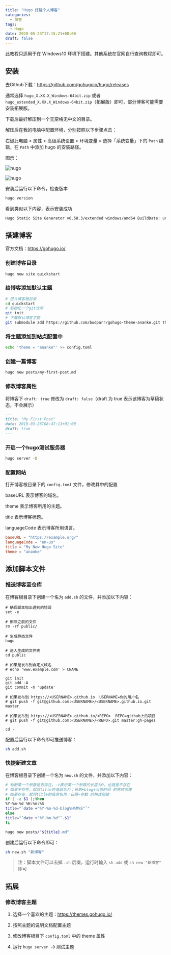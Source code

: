 ```yaml
---
title: "Hugo 搭建个人博客"
categories:
  - 博客
tags:
  - Hugo
date: 2020-05-23T17:15:21+08:00
draft: false
---
```


此教程只适用于在 Windows10 环境下搭建。其他系统在官网自行查询教程即可。

## 安装

去Github下载：https://github.com/gohugoio/hugo/releases

通常选择 `hugo_X.XX.X_Windows-64bit.zip` 或者 `hugo_extended_X.XX.X_Windows-64bit.zip`（拓展版）即可，部分博客可能需要安装拓展版。

下载后最好解压到一个无空格无中文的目录。

解压后在我的电脑中配置环境，分别按照以下步骤点击：

右键此电脑 > 属性 > 高级系统设置 > 环境变量 > 选择「系统变量」下的 `Path` 编辑，在 `Path` 中添加 hugo 的安装路径。

图示：

![hugo](/images/blog-hugo-path1.jpg)

![hugo](/images/blog-hugo-path2.jpg)

安装后运行以下命令，检查版本

```sh
hugo version
```

看到类似以下内容，表示安装成功

```sh
Hugo Static Site Generator v0.58.3/extended windows/amd64 BuildDate: unknown
```

## 搭建博客

官方文档：https://gohugo.io/

### 创建博客目录

```sh
hugo new site quickstart
```

### 给博客添加默认主题

```sh
# 进入博客根目录
cd quickstart
# 初始化一个git仓库
git init
# 下载默认博客主题
git submodule add https://github.com/budparr/gohugo-theme-ananke.git themes/ananke
```

### 将主题添加到站点配置中

```sh
echo 'theme = "ananke"' >> config.toml
```

### 创建一篇博客

```sh
hugo new posts/my-first-post.md
```

### 修改博客属性

将博客下 `draft: true` 修改为 `draft: false`（draft 为 true 表示该博客为草稿状态，不会展示）

```markdown
---
title: "My First Post"
date: 2019-03-26T08:47:11+01:00
draft: true
---
```

### 开启一个hugo测试服务器

```sh
hugo server -D
```

### 配置网站

打开博客根目录下的 `config.toml` 文件，修改其中的配置

baseURL 表示博客的域名。

theme 表示博客所用的主题。

title 表示博客标题。

languageCode 表示博客所用语言。

```toml
baseURL = "https://example.org/"
languageCode = "en-us"
title = "My New Hugo Site"
theme = "ananke"
```

## 添加脚本文件

### 推送博客至仓库

在博客根目录下创建一个名为 `add.sh` 的文件，并添加以下内容：

```
# 确保脚本抛出遇到的错误
set -e

# 删除之前的文件
rm -rf public/

# 生成静态文件
hugo

# 进入生成的文件夹
cd public

# 如果是发布到自定义域名
# echo 'www.example.com' > CNAME

git init
git add -A
git commit -m 'update'

# 如果发布到 https://<USERNAME>.github.io  USERNAME=你的用户名 
# git push -f git@github.com:<USERNAME>/<USERNAME>.github.io.git master

# 如果发布到 https://<USERNAME>.github.io/<REPO>  REPO=github上的项目
# git push -f git@github.com:<USERNAME>/<REPO>.git master:gh-pages

cd -
```

配置后运行以下命令即可推送博客：

```sh
sh add.sh
```

### 快捷新建文章

在博客根目录下创建一个名为 `new.sh` 的文件，并添加以下内容：

```sh
# 判断第一个参数是否存在，-z表示第一个参数的长度为0，也就是不存在
# 如果不存在，就将title的值命名为：日期+blog+当前时间 的格式创建
# 如果存在，就将title的值命名为：日期+参数 的格式创建
if [ -z $1 ];then
%Y-%m-%d %H:%m:%S
title="`date +"%Y-%m-%d-blog%H%M%S"`"
else
title="`date +"%Y-%m-%d"`-$1"
fi

hugo new posts/"${title}.md"
```

创建后运行以下命令即可：

```sh
sh new.sh "新博客"
```

> 注：脚本文件可以去掉 `.sh` 后缀，运行时输入 `sh add`  或 `sh new "新博客"` 即可

## 拓展

### 修改博客主题

1. 选择一个喜欢的主题：https://themes.gohugo.io/

2. 按照主题的说明文档配置主题

3. 修改博客根目下 `config.toml` 中的 theme 属性

4. 运行 `hugo server -D` 测试主题



